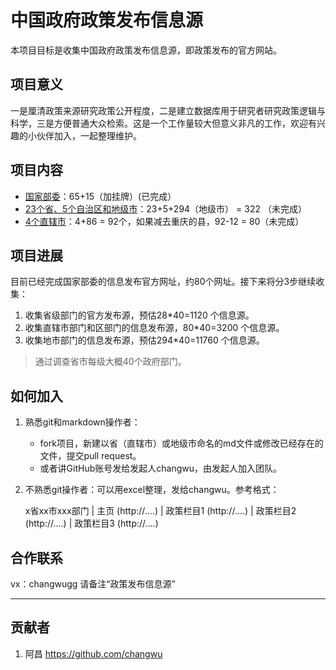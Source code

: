 # 中国政府政策发布信息源

本项目目标是收集中国政府政策发布信息源，即政策发布的官方网站。


## 项目意义

一是厘清政策来源研究政策公开程度，二是建立数据库用于研究者研究政策逻辑与科学，三是方便普通大众检索。这是一个工作量较大但意义非凡的工作，欢迎有兴趣的小伙伴加入，一起整理维护。

## 项目内容

- [国家部委](国家部委.md)：65+15（加挂牌）(已完成）
- [23个省、5个自治区和地级市](地级市.md)：23+5+294（地级市） = 322 （未完成）
- [4个直辖市](直辖市.md)：4+86 = 92个，如果减去重庆的县，92-12 = 80（未完成）


## 项目进展

目前已经完成国家部委的信息发布官方网址，约80个网址。接下来将分3步继续收集：
1. 收集省级部门的官方发布源，预估28\*40=1120 个信息源。
2. 收集直辖市部门和区部门的信息发布源，80\*40=3200 个信息源。
3. 收集地市部门的信息发布源，预估294\*40=11760 个信息源。

> 通过调查省市每级大概40个政府部门。

## 如何加入

1. 熟悉git和markdown操作者：
    - fork项目，新建以省（直辖市）或地级市命名的md文件或修改已经存在的文件，提交pull request。
    - 或者讲GitHub账号发给发起人changwu，由发起人加入团队。
3. 不熟悉git操作者：可以用excel整理，发给changwu。参考格式：

    x省xx市xxx部门 | 主页 (http://....) | 政策栏目1 (http://....) | 政策栏目2 (http://....) | 政策栏目3 (http://....)

## 合作联系

vx：changwugg 请备注“政策发布信息源”

---

## 贡献者

1. 阿昌 https://github.com/changwu





